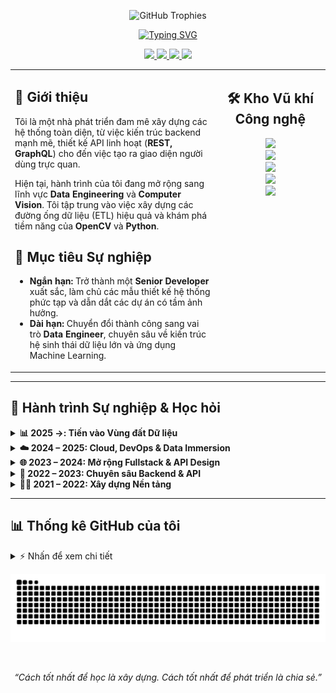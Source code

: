 <!DOCTYPE html>
<html>
<head>
  <meta charset="UTF-8" />
  <title>README - Baro Pham</title>
</head>
<body>

<p align="center">
  <img src="https://github-trophies.vercel.app/api/trophy?username=pbao9&theme=tokyonight&column=7&margin-w=15&margin-h=15" alt="GitHub Trophies" />
</p>

<div align="center">
  <a href="https://git.io/typing-svg">
    <img src="https://readme-typing-svg.herokuapp.com?font=Fira+Code&size=35&pause=1000&color=58A6FF&center=true&vCenter=true&width=1000&lines=Hey%2C+I'm+Baro+Pham+%F0%9F%91%8B;Fullstack+Architect+%7C+Aspiring+Data+Engineer;From+REST+%26+GraphQL+APIs+to+Intelligent+Data+Pipelines" alt="Typing SVG" />
  </a>
</div>

<p align="center">
  <a href="https://baro-dev.io.vn" target="_blank">
    <img src="https://img.shields.io/badge/Portfolio-252525?style=for-the-badge&logo=icloud&logoColor=white" />
  </a>
  <a href="https://www.linkedin.com/in/pbao" target="_blank">
    <img src="https://img.shields.io/badge/LinkedIn-0A66C2?style=for-the-badge&logo=linkedin&logoColor=white" />
  </a>
  <a href="mailto:pbao.business@gmail.com">
    <img src="https://img.shields.io/badge/Gmail-D14836?style=for-the-badge&logo=gmail&logoColor=white" />
  </a>
  <img src="https://komarev.com/ghpvc/?username=pbao9&label=PROFILE+VIEWS&style=for-the-badge&color=blue" />
</p>

<table>
<tr>
<td valign="top" width="65%">

<h2>👋 Giới thiệu</h2>
<p>
Tôi là một nhà phát triển đam mê xây dựng các hệ thống toàn diện, từ việc kiến trúc backend mạnh mẽ, thiết kế API linh hoạt (<strong>REST, GraphQL</strong>) cho đến việc tạo ra giao diện người dùng trực quan.
</p>
<p>
Hiện tại, hành trình của tôi đang mở rộng sang lĩnh vực <strong>Data Engineering</strong> và <strong>Computer Vision</strong>. Tôi tập trung vào việc xây dựng các đường ống dữ liệu (ETL) hiệu quả và khám phá tiềm năng của <strong>OpenCV</strong> và <strong>Python</strong>.
</p>

<h2>🎯 Mục tiêu Sự nghiệp</h2>
<ul>
  <li><strong>Ngắn hạn:</strong> Trở thành một <strong>Senior Developer</strong> xuất sắc, làm chủ các mẫu thiết kế hệ thống phức tạp và dẫn dắt các dự án có tầm ảnh hưởng.</li>
  <li><strong>Dài hạn:</strong> Chuyển đổi thành công sang vai trò <strong>Data Engineer</strong>, chuyên sâu về kiến trúc hệ sinh thái dữ liệu lớn và ứng dụng Machine Learning.</li>
</ul>

</td>
<td valign="top" width="35%">

<h2 align="center">🛠️ Kho Vũ khí Công nghệ</h2>
<p align="center">
  <img src="https://skillicons.dev/icons?i=python,django,laravel,php,nodejs,express" /><br>
  <img src="https://skillicons.dev/icons?i=react,nextjs,vue,js,ts,tailwind" /><br>
  <img src="https://skillicons.dev/icons?i=mysql,postgres,mongodb,redis,graphql" /><br>
  <img src="https://skillicons.dev/icons?i=docker,kubernetes,aws,git,githubactions" /><br>
  <img src="https://skillicons.dev/icons?i=opencv,postman,vscode,figma" />
</p>

</td>
</tr>
</table>



---

## 🧭 Hành trình Sự nghiệp & Học hỏi

<details>
  <summary><strong>📊 2025 →: Tiến vào Vùng đất Dữ liệu</strong></summary>
  <br>
  <blockquote>
    <strong>Định hướng:</strong> Chuyên sâu vào việc xây dựng các đường ống dữ liệu (ETL/ELT) phức tạp, điều phối workflow với các công cụ hiện đại và ứng dụng các mô hình AI/ML vào thực tế.
    <br><br>
    <strong>Công nghệ mục tiêu:</strong> <code>Apache Airflow</code>, <code>dbt</code>, <code>Snowflake</code>, <code>Kafka</code>
  </blockquote>
</details>

<details>
  <summary><strong>☁️ 2024 – 2025: Cloud, DevOps & Data Immersion</strong></summary>
  <br>
  <blockquote>
    Tập trung triển khai ứng dụng lên môi trường production, làm quen với các nguyên tắc Infrastructure as Code (IaC) và bắt đầu hành trình khám phá thế giới Dữ liệu.
    <br><br>
    <strong>Công nghệ chính:</strong> <code>Docker</code>, <code>Kubernetes</code>, <code>AWS</code>, <code>GitHub Actions</code>, <code>OpenCV</code>
  </blockquote>
</details>

<details>
  <summary><strong>🌐 2023 – 2024: Mở rộng Fullstack & API Design</strong></summary>
  <br>
  <blockquote>
    Làm chủ các framework frontend phổ biến để xây dựng ứng dụng end-to-end, kết nối với các API được thiết kế theo cả hai kiến trúc REST và GraphQL.
    <br><br>
    <strong>Công nghệ chính:</strong> <code>React</code>, <code>Next.js</code>, <code>Vue.js</code>, <code>GraphQL</code>
  </blockquote>
</details>

<details>
  <summary><strong>🧰 2022 – 2023: Chuyên sâu Backend & API</strong></summary>
  <br>
  <blockquote>
    Tập trung xây dựng logic nghiệp vụ phức tạp, thiết kế RESTful APIs mạnh mẽ và tối ưu hóa hiệu năng cơ sở dữ liệu. Bắt đầu làm việc với hệ sinh thái Python.
    <br><br>
    <strong>Công nghệ chính:</strong> <code>Laravel</code>, <code>Django</code>, <code>MySQL</code>, <code>PostgreSQL</code>, <code>REST APIs</code>
  </blockquote>
</details>

<details>
  <summary><strong>👨‍🎓 2021 – 2022: Xây dựng Nền tảng</strong></summary>
  <br>
  <blockquote>
    Bắt đầu hành trình lập trình với các kiến thức web nền tảng và chọn PHP & Laravel làm ngôn ngữ backend chủ đạo đầu tiên để đi sâu vào.
    <br><br>
    <strong>Công nghệ chính:</strong> <code>HTML</code>, <code>CSS</code>, <code>JavaScript</code>, <code>PHP</code>, <code>Laravel</code>
  </blockquote>
</details>

---

## 📊 Thống kê GitHub của tôi

<details>
  <summary>⚡ Nhấn để xem chi tiết</summary>
  <br/>
  <p align="center">
    <img src="https://github-readme-stats.vercel.app/api?username=pbao9&show_icons=true&theme=tokyonight&rank_icon=github&count_private=true&hide_border=true" />
    <img src="https://github-readme-streak-stats.herokuapp.com/?user=pbao9&theme=tokyonight&hide_border=true" />
    <img src="https://github-readme-stats.vercel.app/api/top-langs/?username=pbao9&layout=compact&theme=tokyonight&hide_border=true" />
  </p>
</details>

<p align="center">
  <img src="https://raw.githubusercontent.com/pbao9/pbao9/output/github-contribution-grid-snake.svg" alt="Snake animation" />
</p>

<br>
<p align="center">
  <i>“Cách tốt nhất để học là xây dựng. Cách tốt nhất để phát triển là chia sẻ.”</i>
</p>

</body>
</html>
